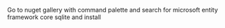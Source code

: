 Go to nuget gallery with command palette and search for microsoft entity framework core sqlite and install
